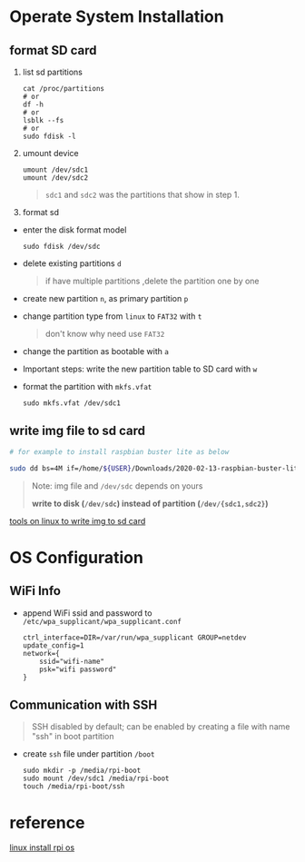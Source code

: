 # Operate System Installation

## format SD card
1. list sd partitions

   ```shell
   cat /proc/partitions
   # or
   df -h
   # or 
   lsblk --fs
   # or
   sudo fdisk -l
   ```

2. umount device

   ```shell
   umount /dev/sdc1
   umount /dev/sdc2
   ```

   > `sdc1` and `sdc2` was the partitions that show in step 1.

3. format sd

- enter the disk format model

    ```shell
    sudo fdisk /dev/sdc
    ```

- delete existing partitions `d`

    > if have multiple partitions ,delete the partition one by one 

- create new partition `n`, as primary partition `p`

- change partition type from `linux` to `FAT32` with `t`

  > don't know why need use `FAT32` 

- change the partition as bootable with `a`

- Important steps: write the new partition table to SD card with `w`

- format the partition with `mkfs.vfat`

  ```shell
  sudo mkfs.vfat /dev/sdc1
  ```

## write img file to sd card

```bash
# for example to install raspbian buster lite as below

sudo dd bs=4M if=/home/${USER}/Downloads/2020-02-13-raspbian-buster-lite.img of=/dev/sdc && sync

```

> Note: img file and `/dev/sdc` depends on yours
>
> **write to disk (`/dev/sdc`) instead of partition (`/dev/{sdc1,sdc2}`)**

[tools on linux to write img to sd card](https://github.com/resin-io/etcher/)

# OS Configuration
## WiFi Info 
- append WiFi ssid and password to `/etc/wpa_supplicant/wpa_supplicant.conf`

  ```shell
  ctrl_interface=DIR=/var/run/wpa_supplicant GROUP=netdev
  update_config=1
  network={
      ssid="wifi-name"
      psk="wifi password"
  }
  ```

## Communication with SSH
> SSH disabled by default; can be enabled by creating a file with name "ssh" in boot partition
- create `ssh` file under partition `/boot`

  ```shell
  sudo mkdir -p /media/rpi-boot
  sudo mount /dev/sdc1 /media/rpi-boot
  touch /media/rpi-boot/ssh
  ```

# reference 

[linux install rpi os](http://qdosmsq.dunbar-it.co.uk/blog/2013/06/noobs-for-raspberry-pi/)